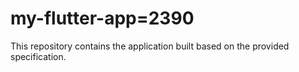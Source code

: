 # my-flutter-app=2390

This repository contains the application built based on the provided specification.